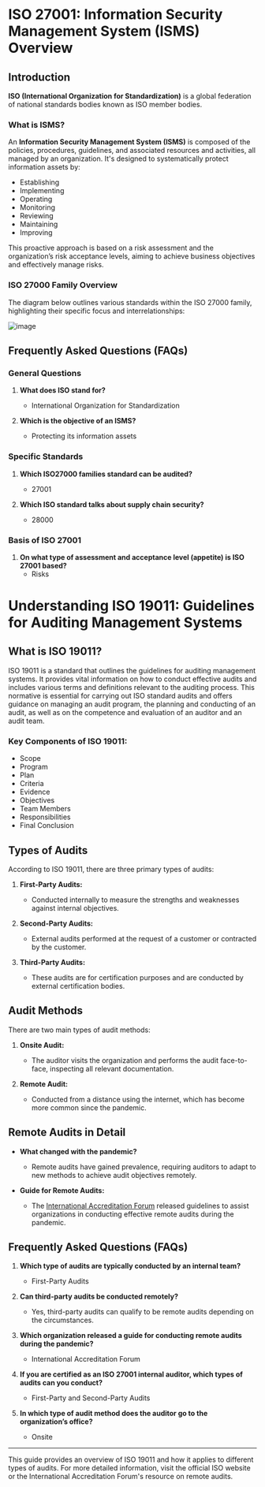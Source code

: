 # ISO 27001: Information Security Management System (ISMS) Overview

## Introduction

**ISO (International Organization for Standardization)** is a global federation of national standards bodies known as ISO member bodies.

### What is ISMS?

An **Information Security Management System (ISMS)** is composed of the policies, procedures, guidelines, and associated resources and activities, all managed by an organization. It's designed to systematically protect information assets by:
- Establishing
- Implementing
- Operating
- Monitoring
- Reviewing
- Maintaining
- Improving

This proactive approach is based on a risk assessment and the organization’s risk acceptance levels, aiming to achieve business objectives and effectively manage risks.

### ISO 27000 Family Overview

The diagram below outlines various standards within the ISO 27000 family, highlighting their specific focus and interrelationships:

![image](https://github.com/user-attachments/assets/fe54cd00-5a1a-4b14-b0e2-3041c2411ca0)


## Frequently Asked Questions (FAQs)

### General Questions

1. **What does ISO stand for?**
   - International Organization for Standardization

2. **Which is the objective of an ISMS?**
   - Protecting its information assets

### Specific Standards

1. **Which ISO27000 families standard can be audited?**
   - 27001

2. **Which ISO standard talks about supply chain security?**
   - 28000

### Basis of ISO 27001

1. **On what type of assessment and acceptance level (appetite) is ISO 27001 based?**
   - Risks



# Understanding ISO 19011: Guidelines for Auditing Management Systems

## What is ISO 19011?

ISO 19011 is a standard that outlines the guidelines for auditing management systems. It provides vital information on how to conduct effective audits and includes various terms and definitions relevant to the auditing process. This normative is essential for carrying out ISO standard audits and offers guidance on managing an audit program, the planning and conducting of an audit, as well as on the competence and evaluation of an auditor and an audit team.

### Key Components of ISO 19011:

- Scope
- Program
- Plan
- Criteria
- Evidence
- Objectives
- Team Members
- Responsibilities
- Final Conclusion

## Types of Audits

According to ISO 19011, there are three primary types of audits:

1. **First-Party Audits:**
   - Conducted internally to measure the strengths and weaknesses against internal objectives.

2. **Second-Party Audits:**
   - External audits performed at the request of a customer or contracted by the customer.

3. **Third-Party Audits:**
   - These audits are for certification purposes and are conducted by external certification bodies.

## Audit Methods

There are two main types of audit methods:

1. **Onsite Audit:**
   - The auditor visits the organization and performs the audit face-to-face, inspecting all relevant documentation.

2. **Remote Audit:**
   - Conducted from a distance using the internet, which has become more common since the pandemic.

## Remote Audits in Detail

- **What changed with the pandemic?**
  - Remote audits have gained prevalence, requiring auditors to adapt to new methods to achieve audit objectives remotely.

- **Guide for Remote Audits:**
  - The [International Accreditation Forum](https://www.iaf.nu/articles/Mandatory_Documents_/38) released guidelines to assist organizations in conducting effective remote audits during the pandemic.

## Frequently Asked Questions (FAQs)

1. **Which type of audits are typically conducted by an internal team?**
   - First-Party Audits

2. **Can third-party audits be conducted remotely?**
   - Yes, third-party audits can qualify to be remote audits depending on the circumstances.

3. **Which organization released a guide for conducting remote audits during the pandemic?**
   - International Accreditation Forum

4. **If you are certified as an ISO 27001 internal auditor, which types of audits can you conduct?**
   - First-Party and Second-Party Audits

5. **In which type of audit method does the auditor go to the organization’s office?**
   - Onsite

---

This guide provides an overview of ISO 19011 and how it applies to different types of audits. For more detailed information, visit the official ISO website or the International Accreditation Forum's resource on remote audits.



